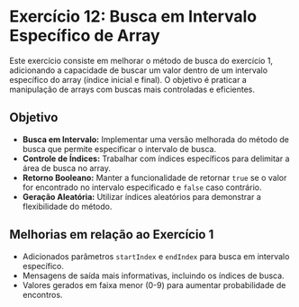 # Exercício 12: Busca em Intervalo Específico de Array

Este exercício consiste em melhorar o método de busca do exercício 1, adicionando a capacidade de buscar um valor dentro de um intervalo específico do array (índice inicial e final). O objetivo é praticar a manipulação de arrays com buscas mais controladas e eficientes.

## Objetivo

- **Busca em Intervalo:** Implementar uma versão melhorada do método de busca que permite especificar o intervalo de busca.
- **Controle de Índices:** Trabalhar com índices específicos para delimitar a área de busca no array.
- **Retorno Booleano:** Manter a funcionalidade de retornar `true` se o valor for encontrado no intervalo especificado e `false` caso contrário.
- **Geração Aleatória:** Utilizar índices aleatórios para demonstrar a flexibilidade do método.

## Melhorias em relação ao Exercício 1

- Adicionados parâmetros `startIndex` e `endIndex` para busca em intervalo específico.
- Mensagens de saída mais informativas, incluindo os índices de busca.
- Valores gerados em faixa menor (0-9) para aumentar probabilidade de encontros.
